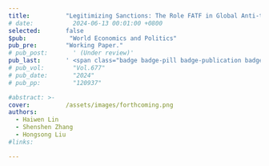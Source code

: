 ```yaml
---
title:          "Legitimizing Sanctions: The Role FATF in Global Anti-terrorist Financing Revisited"
# date:           2024-06-13 00:01:00 +0800
selected:       false
$pub:            "World Economics and Politics"
pub_pre:        "Working Paper."
# pub_post:       ' (Under review)'
pub_last:       ' <span class="badge badge-pill badge-publication badge-success-2">2<sup>nd</sup> author</span>'
# pub_vol:        "Vol.677"
# pub_date:       "2024"
# pub_pp:         "120937"

#abstract: >-
cover:          /assets/images/forthcoming.png
authors:
  - Haiwen Lin
  - Shenshen Zhang
  - Hongsong Liu
#links:

---
```


